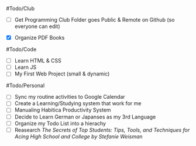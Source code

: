 #Todo/Club
- [ ]  Get Programming Club Folder goes Public & Remote on Github (so everyone can edit) 
- [x] Organize PDF Books


#Todo/Code
- [ ] Learn HTML & CSS
- [ ] Learn JS
- [ ] My First Web Project (small & dynamic)

#Todo/Personal
- [ ] Sync my routine activities to Google Calendar
- [ ] Create a Learning/Studying system that work for me
- [ ] Manualing Habitica Productivity System
- [ ] Decide to Learn German or Japanses as my 3rd Language 
- [ ] Organize my Todo List into a hierachy
- [ ] Reasearch *The Secrets of Top Students: Tips, Tools, and Techniques for Acing High School and College by Stefanie Weisman* 
